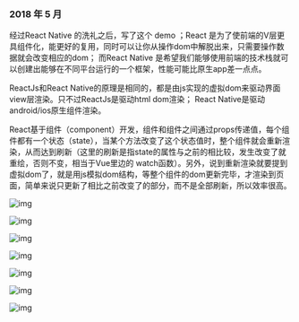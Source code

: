 ###  <span style="font-siez='20px'">2018 年 5 月 </span>  <br/>

经过React Native 的洗礼之后，写了这个 demo ；React 是为了使前端的V层更具组件化，能更好的复用，同时可以让你从操作dom中解脱出来，只需要操作数据就会改变相应的dom； 而React Native 是希望我们能够使用前端的技术栈就可以创建出能够在不同平台运行的一个框架，性能可能比原生app差一点点。

ReactJs和React Native的原理是相同的，都是由js实现的虚拟dom来驱动界面view层渲染。只不过ReactJs是驱动html dom渲染； React Native是驱动android/ios原生组件渲染。

React基于组件（component）开发，组件和组件之间通过props传递值，每个组件都有一个状态（state），当某个方法改变了这个状态值时，整个组件就会重新渲染，从而达到刷新（这里的刷新是指state的属性与之前的相比较，发生改变了就重绘，否则不变，相当于Vue里边的 watch函数）。另外，说到重新渲染就要提到虚拟dom了，就是用js模拟dom结构，等整个组件的dom更新完毕，才渲染到页面，简单来说只更新了相比之前改变了的部分，而不是全部刷新，所以效率很高。

![img](https://github.com/Hi-Sen/React-Antd-demo-one/blob/master/src/img/a.png)

![img](https://github.com/Hi-Sen/React-Antd-demo-one/blob/master/src/img/b.png)

![img](https://github.com/Hi-Sen/React-Antd-demo-one/blob/master/src/img/c.png)

![img](https://github.com/Hi-Sen/React-Antd-demo-one/blob/master/src/img/d.png)

![img](https://github.com/Hi-Sen/React-Antd-demo-one/blob/master/src/img/e.png)

![img](https://github.com/Hi-Sen/React-Antd-demo-one/blob/master/src/img/echarts.png)

![img](https://github.com/Hi-Sen/React-Antd-demo-one/blob/master/src/img/f.png)

